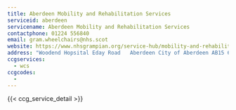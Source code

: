 ```yaml
---
title: Aberdeen Mobility and Rehabilitation Services
serviceid: aberdeen
servicename: Aberdeen Mobility and Rehabilitation Services
contactphone: 01224 556840
email: gram.wheelchairs@nhs.scot
website: https://www.nhsgrampian.org/service-hub/mobility-and-rehabilitation-service-mars/
address: "Woodend Hopsital Eday Road   Aberdeen City of Aberdeen AB15 6LS"
ccgservices:
  - wcs
ccgcodes:
  -
---
```


{{< ccg_service_detail >}}
